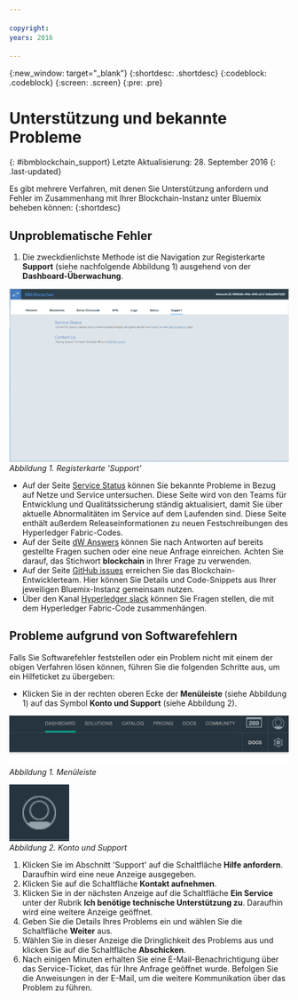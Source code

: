 ```yaml
---

copyright:
years: 2016

---
```


{:new_window: target="_blank"}
{:shortdesc: .shortdesc}
{:codeblock: .codeblock}
{:screen: .screen}
{:pre: .pre}


# Unterstützung und bekannte Probleme
{: #ibmblockchain_support}
Letzte Aktualisierung: 28. September 2016
{: .last-updated}

Es gibt mehrere Verfahren, mit denen Sie Unterstützung anfordern und Fehler im Zusammenhang mit Ihrer Blockchain-Instanz unter Bluemix beheben können:
{:shortdesc}

## Unproblematische Fehler

1. Die zweckdienlichste Methode ist die Navigation zur Registerkarte **Support** (siehe nachfolgende Abbildung 1) ausgehend von der **Dashboard-Überwachung**.  

![](images/IBC_BMX_Monitor_Support.png "Registerkarte 'Support'")
*Abbildung 1. Registerkarte 'Support'*

* Auf der Seite [Service Status](https://bluemix-service-status.blockchain.ibm.com) können Sie bekannte Probleme in Bezug auf Netze und Service untersuchen.  Diese Seite wird von den Teams für Entwicklung und Qualitätssicherung ständig aktualisiert, damit Sie über aktuelle Abnormalitäten im Service auf dem Laufenden sind.  Diese Seite enthält außerdem Releaseinformationen zu neuen Festschreibungen des Hyperledger Fabric-Codes.
* Auf der Seite [dW Answers](https://developer.ibm.com/answers/smartspace/blockchain/) können Sie nach Antworten auf bereits gestellte Fragen suchen oder eine neue Anfrage einreichen.  Achten Sie darauf, das Stichwort **blockchain** in Ihrer Frage zu verwenden.
* Auf der Seite [GitHub issues](https://github.com/IBM-Blockchain/ibm-blockchain-issues/issues) erreichen Sie das Blockchain-Entwicklerteam.  Hier können Sie Details und Code-Snippets aus Ihrer jeweiligen Bluemix-Instanz gemeinsam nutzen.  
* Über den Kanal [Hyperledger slack](https://hyperledgerproject.slack.com/messages/general/) können Sie Fragen stellen, die mit dem Hyperledger Fabric-Code zusammenhängen.  


## Probleme aufgrund von Softwarefehlern

Falls Sie Softwarefehler feststellen oder ein Problem nicht mit einem der obigen Verfahren lösen können, führen Sie die folgenden Schritte aus, um ein Hilfeticket zu übergeben:

* Klicken Sie in der rechten oberen Ecke der **Menüleiste** (siehe Abbildung 1) auf das Symbol **Konto und Support** (siehe Abbildung 2).

![](images/menubar.PNG "Menüleiste")
*Abbildung 1. Menüleiste*

![](images/avatar.PNG "Konto und Support")  
*Abbildung 2. Konto und Support*

1. Klicken Sie im Abschnitt 'Support' auf die Schaltfläche **Hilfe anfordern**. Daraufhin wird eine neue Anzeige ausgegeben.
1. Klicken Sie auf die Schaltfläche **Kontakt aufnehmen**.
1. Klicken Sie in der nächsten Anzeige auf die Schaltfläche **Ein Service** unter der Rubrik **Ich benötige technische Unterstützung zu**. Daraufhin wird eine weitere Anzeige geöffnet.
1. Geben Sie die Details Ihres Problems ein und wählen Sie die Schaltfläche **Weiter** aus.  
1. Wählen Sie in dieser Anzeige die Dringlichkeit des Problems aus und klicken Sie auf die Schaltfläche **Abschicken**.
1. Nach einigen Minuten erhalten Sie eine E-Mail-Benachrichtigung über das Service-Ticket, das für Ihre Anfrage geöffnet wurde.  Befolgen Sie die Anweisungen in der E-Mail, um die weitere Kommunikation über das Problem zu führen.
